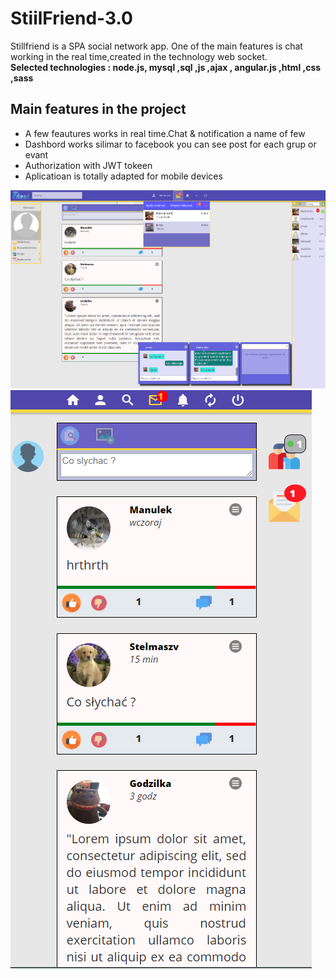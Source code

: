 # StiilFriend-3.0
Stillfriend is a SPA social network app. One of the main features is chat working in the real time,created in the technology web socket.<br>
<b>Selected technologies : node.js, mysql ,sql ,js ,ajax , angular.js ,html ,css ,sass</b>
<h2>Main features in the project</h2>
<ul>
  <li>A few feautures works in real time.Chat & notification a name of few </li>
  <li>Dashbord works silimar to facebook you can see post for each grup or evant </li>
  <li>Authorization with JWT tokeen </li>
  <li>Aplicatioan is totally adapted for mobile devices</li>
</ul>
<img src="Stillfriend.png"><img src="2.png">

